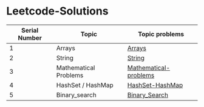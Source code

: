 # Leetcode-Solutions

| Serial Number | Topic              | Topic problems                                                                |
|--------------|------------------------|----------------------------------------------------------------------------|
| 1            | Arrays                 | [Arrays](./Arrays/)                                                        |
| 2            | String                 | [String](./String/)                                                        |
| 3            | Mathematical Problems   | [Mathematical-problems](./Mathematical-problems/)                          |
| 4            | HashSet / HashMap       | [HashSet-HashMap](./HashSet-HashMap/)                                      |
| 5            |Binary_search            |[Binary_Search](./Binary_Search/)                                           | 
